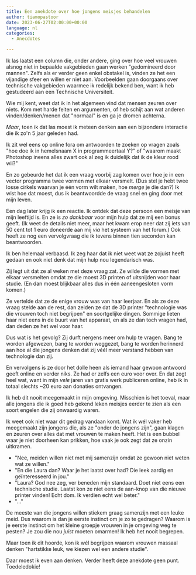 ```yaml
---
title: Een anekdote over hoe jongens meisjes behandelen
author: tiamopastoor
date: 2023-06-27T02:00:00+00:00
language: nl
categories:
  - Anecdotes

---
```

Ik las laatst een column die, onder andere, ging over hoe veel vrouwen alsnog niet in bepaalde vakgebieden gaan werken "gedomineerd door mannen". Zelfs als er verder geen enkel obstakel is, vinden ze het een vijandige sfeer en willen er niet aan. Voorbeelden gaan doorgaans over technische vakgebieden waarmee ik redelijk bekend ben, want ik heb gestudeerd aan een Technische Universiteit.

Wie mij kent, weet dat ik in het algemeen vind dat mensen zeuren over niets. Kom met harde feiten en argumenten, of heb schijt aan wat anderen vinden/denken/menen dat "normaal" is en ga je dromen achterna.

_Maar_, toen ik dat las moest ik meteen denken aan een bijzondere interactie die ik zo'n 5 jaar geleden had.

Ik zit wel eens op online fora om antwoorden te zoeken op vragen zoals "hoe doe ik in hemelsnaam X in programmeertaal Y?" of "waarom maakt Photoshop ineens alles zwart ook al zeg ik duidelijk dat ik de kleur rood wil?"

En zo gebeurde het dat ik een vraag voorbij zag komen over hoe je in een vector programma twee vormen met elkaar versmelt. (Dus stel je hebt twee losse cirkels waarvan je één vorm wilt maken, hoe _merge_ je die dan?) Ik wist hoe dat moest, dus ik beantwoordde de vraag snel en ging door met mijn leven.

Een dag later krijg ik een reactie. Ik ontdek dat deze persoon een meisje van mijn leeftijd is. En ze is _zo dankbaar_ voor mijn hulp dat ze mij een bonus geeft. (Ik weet de details niet meer, maar het kwam erop neer dat zij iets van 50 cent tot 1 euro doneerde aan mij _via_ het systeem van het forum.) Ook heeft ze nog een vervolgvraag die ik tevens binnen tien seconden kan beantwoorden.

Ik ben helemaal verbaasd. Ik zeg haar dat ik niet weet wat ze zojuist heeft gedaan en ook niet denk dat mijn hulp nou legendarisch was.

Zij legt uit dat ze al weken met deze vraag zat. Ze wilde die vormen met elkaar versmelten omdat ze die moest 3D printen of uitsnijden voor haar studie. (En dan moest blijkbaar alles dus in één aaneengesloten vorm komen.)

Ze vertelde dat ze de enige vrouw was van haar leerjaar. En als ze deze vraag stelde aan de rest, dan zeiden ze dat de 3D printer "technologie was die vrouwen toch niet begrijpen" en soortgelijke dingen. Sommige lieten haar niet eens in de buurt van het apparaat, en als ze dan toch vragen had, dan deden ze het wel voor haar.

Dus wat is het gevolg? Zij durft nergens meer om hulp te vragen. Bang te worden afgewezen, bang te worden weggezet, bang te worden herinnerd aan hoe al die jongens denken dat zij véél meer verstand hebben van technologie dan zij.

En vervolgens is ze door het dolle heen als iemand haar gewoon antwoord geeft online en verder niks. Ze had er zelfs een euro voor over. En dat zegt heel wat, want in mijn _vele_ jaren van gratis werk publiceren online, heb ik in totaal slechts ~20 euro aan donaties ontvangen.

Ik heb dit nooit meegemaakt in mijn omgeving. Misschien is het toeval, maar alle jongens die ik goed heb gekend leken meisjes eerder te zien als een soort engelen die zij onwaardig waren. 

Ik weet ook niet waar dit gedrag vandaan komt. Wat ik wél vaker heb meegemaakt zijn jongens die, als ze "onder de jongens zijn", gaan klagen en zeuren over alles dat met vrouwen te maken heeft. Het is een bubbel waar je niet doorheen kan prikken, hoe vaak je ook zegt dat ze onzin uitkramen.

  * "Nee, meiden willen niet met mij samenzijn omdat ze gewoon niet weten wat ze willen."
  * "En die Laura dan? Waar je het laatst over had? Die leek aardig en geïnteresseerd in jou."
  * "Laura? God nee zeg, ver beneden mijn standaard. Doet niet eens een technische studie. Laatst kon ze niet eens de aan-knop van die nieuwe printer vinden! Echt dom. Ik verdien echt wel beter."
  * "..."

De meeste van die jongens willen stiekem graag samenzijn met een leuke meid. Dus waarom is dan je eerste instinct om je zo te gedragen? Waarom is je eerste instinct om het kleine groepje vrouwen in je omgeving weg te pesten? Je zou die nou _juist_ moeten omarmen! Ik heb het nooit begrepen.

Maar toen ik dit hoorde, kon ik wél begrijpen waarom vrouwen massaal denken "hartstikke leuk, we kiezen wel een andere studie".

Daar moest ik even aan denken. Verder heeft deze anekdote geen punt. Toedeledokie!
